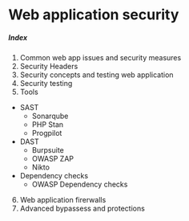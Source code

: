 # Web application security
##### Index
1. Common web app issues and security measures
2. Security Headers
3. Security concepts and testing web application
4. Security testing
5. Tools
  * SAST
      * Sonarqube
      * PHP Stan
      * Progpilot
  * DAST
      * Burpsuite
      * OWASP ZAP
      * Nikto
  *  Dependency checks
      * OWASP Dependency checks
6. Web application firerwalls
7. Advanced bypassess and protections
